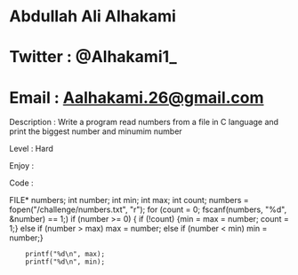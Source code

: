 # Abdullah Ali Alhakami
# Twitter : @Alhakami1_
# Email : Aalhakami.26@gmail.com

Description : Write a program read numbers from a file in C language and print the biggest number and minumim number 

Level : Hard

Enjoy :


Code : 

 FILE* numbers;
    int number;
    int min;
    int max;
    int count;
    numbers = fopen("/challenge/numbers.txt", "r");
        for (count = 0;
            fscanf(numbers, "%d", &number) == 1;)
            if (number >= 0)
            {  if (!count)
                {min = max = number;
                    count = 1;}
                else if (number > max) max = number;
                else if (number < min) min = number;}
        
        printf("%d\n", max);
        printf("%d\n", min);
